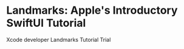 # Landmarks: Apple's Introductory SwiftUI Tutorial 
Xcode developer Landmarks Tutorial Trial

<!--https://developer.apple.com/tutorials/swiftui linke to tutorial -->


